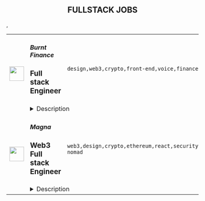 <div align="center"><h2>FULLSTACK JOBS</h2></div><table><tr>
                <td width="100" height="100" rowspan="2">
                    <img src="https://remoteok.com/assets/img/jobs/09900800905d14184e649ab9df8b0fd51677395795.peg" width="38px" height="auto">
                </td>
                <td width="300">
                    <h5>Burnt Finance</h5>
                    <h3>Full stack Engineer</h3>
                </td>
                <td width="300">
                    <code>design,web3,crypto,front-end,voice,finance,git,typescript,api,engineer,engineering,digital nomad</code>
                </td>
                <td width="200">
                <text>1 days ago</text>
                </td>
                <td width="100" rowspan="2">
                <a href="https://remoteOK.com/remote-jobs/remote-full-stack-engineer-burnt-finance-200392" align="right" target="_blank">Apply</a>
                </td>
            </tr>
            <tr>
                <td colspan="3">
                <details><summary>Description</summary>
                <div>Burnt is building the worldâs first creator-centric monetization and engagement app powered by its own custom infrastructure layer, bringing innovative Web3 tools to creators and their billions of end-users. We are proud to be supported by amazing investors such as Animoca Brands, Multicoin Capital, Alameda Research, and so many more. If youâre looking to join a fast paced, problem solving environment in the center of blockchain infrastructure, NFTs, decentralized applications, and the creator economy please apply!</div><div><br></div><div>You will help build groundbreaking decentralized applications from the ground up, which will become a critical piece of architecture for the next stage of Web3 and crypto adoption.</div><p></p><h4>Responsibilities:</h4><p></p><p></p><ul>
<li>Develop decentralized web3 infrastructure and applications</li>
<li>Support front-end applications and user experience</li>
<li>Participate in and own choices of engineering methodologies, tools and organization</li>
<li>Work autonomously within a high-performing team</li>
</ul><p></p><h4>Requirements:</h4><p></p><p></p><ul>
<li>4+ years of professional experience</li>
<li>Proven ability to write high-quality, well-tested code</li>
<li>Highly autonomous, strong communication and collaboration within team</li>
<li>Understanding of API design & implementation</li>
<li>Good understanding of git and continuous integration tools</li>
<li>Ability to take responsibility for projects and the willingness to learn and grow professionally in a team environment</li>
<div><br></div>
</ul><p></p><h4>Our Tech Stack:</h4><p></p><p></p><ul>
<li>
<b>Web</b>: HTML, Javascript, Typescript, React, NextJS, CSS, Sass, Web3/Cosmjs</li>
<li>
<b>Backend</b>: NodeJS, Typescript, GraphQL, Postgres</li>
<li>
<b>Web3 Platform</b>: Cosmos-SDK (Golang), CosmWasm (Rust)</li>
<li>
<b>Infrastructure</b>: AWS</li>
</ul><div>As we are still a lean engineering team, we are looking for engineers willing to take on multiple roles. When applying, please include which of the following skillsets you believe you would be able to bring to the table most rapidly:</div><div><br></div><div><b>1. Typescript + React</b></div><div><b>2. Smart contract development</b></div><div><b>3. Web3/Cosmjs</b></div><div><b>4. Other</b></div><div><br></div><div>Benefits of working at Burnt include competitive compensation, unlimited PTO, medical, dental, and vision insurance, company off-sites and more!</div><div><br></div><div>Burnt is proud to foster an inclusive environment that is free from discrimination. We strongly believe in order to build the best products, we need a diversity of perspectives and backgrounds. This leads to a more delightful experience for our users and team members. We value listening to every voice and we encourage everyone to come be a part of building a company and products we love.</div><br/><br/>Please mention the word **RECONCILIATION** and tag RNDQuMjAzLjU1LjE0 when applying to show you read the job post completely (#RNDQuMjAzLjU1LjE0). This is a beta feature to avoid spam applicants. Companies can search these words to find applicants that read this and see they're human.
                </details>
                </td>
            </tr>,<tr>
                <td width="100" height="100" rowspan="2">
                    <img src="https://remoteok.com/assets/img/jobs/e82107703b10b4a5bae051d5eea2c4381677309392.png" width="38px" height="auto">
                </td>
                <td width="300">
                    <h5>Magna</h5>
                    <h3>Web3 Full stack Engineer</h3>
                </td>
                <td width="300">
                    <code>web3,design,crypto,ethereum,react,security,technical,developer,software,code,operations,analytics,legal,healthcare,engineer,digital nomad</code>
                </td>
                <td width="200">
                <text>2 days ago</text>
                </td>
                <td width="100" rowspan="2">
                <a href="https://remoteOK.com/remote-jobs/remote-web3-full-stack-engineer-magna-199877" align="right" target="_blank">Apply</a>
                </td>
            </tr>
            <tr>
                <td colspan="3">
                <details><summary>Description</summary>
                <h3><b>About Magna</b></h3><p>Magnaâs goal is to be the one-stop solution for all token-based crypto companies who want to track outstanding and promised token allocations, automate the distribution of those tokens, and manage information about their stakeholders. Some liken us to âCarta for Web3â.<br>Our mission is to make it easier for crypto companies to manage their tokens and tokenholders so that they can focus on their product and not custom internal tools and smart contracts as they scale. We work with projects of all sizes throughout various L1 & L2 ecosystems.<br>Tokens are amongst the core assets crypto companies use to compensate and incentivize investors, employees, advisors, and even community members. The most common use cases for Magna include:<br><ul>
<li align="left">
<b>Token Vesting</b>Â to employees and investors - Automated token distribution based on custom unlock schedules.</li>
<li align="left">
<b>Token Streaming</b>Â - Continuous distribution of tokens to stakeholders.</li>
<li align="left">
<b>Airdrops</b>Â - Vested airdrops to community members.</li>
<li align="left">
<b>Programmable Unlocks</b>Â â Distributing tokens using our SDK based on contract interactions or in-app/in-game accomplishments.</li>
<li align="left">
<b>Stakeholder Management</b>Â â Tracking tax liability and legal filings for tokenholders and more.</li>
</ul>Magnaâs platform is used by investors, employees, accountants, lawyers, and other key stakeholders throughout the crypto ecosystem.<br></p><h3><b>Why work at Magna?</b></h3><br><ul>
<li align="left"><b>Weâre a highly technical team</b></li>
<li align="left">We love the openness and transparency of web3, but weâre working in the space because of the deep technical challenges that reward builders.</li>
<li align="left">The blockchain isnât just a distributed ledger anymore, itâs a distributed state machine. At Magna, weâre not just building a new paradigm of software â weâre also trying to leverage the best of web2 while weâre at it. Itâs amazing fun if youâre a developer whoâs new to web3 and able to appreciate a lot of beautiful technical-first design decisions for the first time. (Have you ever tried to match a CUSIP number before?? Itâs painful.)</li>
<li align="left">Weâre aÂ <span style=""><a class="bbcode-link" href="https://www.coindesk.com/business/2022/09/15/token-management-platform-magna-raises-15m-seed-round-at-70m-valuation/" target="_blank" rel="noopener noreferrer nofollow"><b>well-funded company</b></a></span>Â with runway that can last us through the bear market</li>
<li align="left">
<b>A downtown NYC office with our own rooftop â</b>Â We have a 3,300 sqft office in Soho, with a private roof. We operate on a hybrid model, where most employees come in a couple of times per week.</li>
<li align="left">
<b>Hardware</b>Â â Whatever you need to get things done, plus a stipend to set up your home office.</li>
<li align="left">
<b>Learning budget</b>Â â Buy courses and attend conferences or hackathons.</li>
<li align="left">
<b>Monthly Wellness Stipend</b>Â â Take care of yourself, whatever that means for you!</li>
<li align="left">
<b>Unlimited Vacation</b>Â â Take time off when you need it - 2 week minimum.</li>
<li align="left">
<b>Top-notch healthcare plans</b>Â â We offer the best available platinum PPO and other similar plans that give you the most options with the lowest deductibles.</li>
<li align="left"><b>Ability to take ownership and build out functions within your department</b></li>
</ul><h3><b>About the Role</b></h3><br>Build the future of token operations with us by designing and implementing software architecture that scales. Weâre looking for someone comfortable going from zero-to-one and rapidly iterating on projects while making carefully calculated decisions.<br><h3><b>What youâll do</b></h3><br><ul>
<li align="left">Work on the forefront of token distribution technology at the infrastructure level and solve edge-cases around token distribution</li>
<li align="left">Build polished dApps responsible for tokens worth millions of dollars</li>
<li align="left">Where appropriate, ensure code modularity in the code written by the team through peer code-reviews, to increase our teamâs velocity and make our code infrastructure more scalable</li>
<li align="left">Write tests to make sure that things work when we ship them. If our users canât use the app, they canât get paid!</li>
</ul><h3><b>What weâre looking for</b></h3><br><ul>
<li align="left">Professional experience working on dApps and integrating pre-written smart contracts into dApps -Â <i>please note that this is a hard requirement</i>
</li>
<li align="left">Knowledge of how smart contracts work, Ethereum signatures, wallet connections, and transaction signing/execution</li>
<li align="left">Strong experience with web3 libraries such as web3.js, ethers.js, wagmi.</li>
<li align="left">Experience working with data-intensive applications, or apps used by tens of thousands of users</li>
<li align="left">Comfortable working in sprint cycles and willing to bite the bullet when critical issues pop up</li>
<li align="left">Familiarity with our tech stack</li>
</ul><h3></h3><br><h3><b>Magnaâs Tech Stack</b></h3><br>Magna is a multi-chain dApp, and our stack includes TypeScript, Next.js, React and GraphQL, as well as the native languages for various blockchains (i.e. Solidity, Rust, Move).<br>Experience with any of these isÂ <b>nice to have</b>, but not a requirement:<br><ul>
<li align="left">DevOps, infrastructure, or data analytics experience</li>
<li align="left">Applications where security and integrity is extremely important (finance, fintech, government, etc.)</li>
</ul><h3></h3><br><h3><b>ï»¿Reasons you might be the right candidate for this role:</b></h3><br><ul>
<li align="left">
<b>Curiosity</b>Â â keeping up with advancements and best practices in web3 can be tiring, but you try anyways!</li>
<li align="left">
<b>Passion for engineering</b>Â â genuine passion and curiosity for the craft that you bring to work each day</li>
<li align="left">
<b>Good taste</b>Â â you think critically aboutÂ <i>how</i>Â you build what you build, and apply good judgment to every design and implementation decision along the way.</li>
</ul><br/><br/>Please mention the word **EFFICIENTLY** and tag RNDQuMjAzLjU1LjE0 when applying to show you read the job post completely (#RNDQuMjAzLjU1LjE0). This is a beta feature to avoid spam applicants. Companies can search these words to find applicants that read this and see they're human.
                </details>
                </td>
            </tr></table>